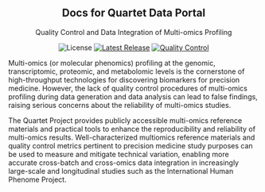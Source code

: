 <h2 align="center">Docs for Quartet Data Portal</h2>
<p align="center">Quality Control and Data Integration of Multi-omics Profiling</p>

<p align="center">
<img src="https://img.shields.io/github/license/chinese-quartet/docs.chinese-quartet.org.svg?label=License" alt="License"> 
<a href="https://github.com/chinese-quartet/docs.chinese-quartet.org/releases"><img alt="Latest Release" src="https://img.shields.io/github/release/chinese-quartet/docs.chinese-quartet.org.svg?label=Latest%20Release"/></a>
<a href="https://github.com/biominer-lab/seqc-datahub/actions/workflows/maqc_rna.yml"><img alt="Quality Control" src="https://github.com/chinese-quartet/docs.chinese-quartet.org/actions/workflows/publish-docs.yml/badge.svg"/></a>
</p>

Multi-omics (or molecular phenomics) profiling at the genomic, transcriptomic, proteomic, and metabolomic levels is the cornerstone of high-throughput technologies for discovering biomarkers for precision medicine. However, the lack of quality control procedures of multi-omics profiling during data generation and data analysis can lead to false findings, raising serious concerns about the reliability of multi-omics studies.

The Quartet Project provides publicly accessible multi-omics reference materials and practical tools to enhance the reproducibility and reliability of multi-omics results. Well-characterized multiomics reference materials and quality control metrics pertinent to precision medicine study purposes can be used to measure and mitigate technical variation, enabling more accurate cross-batch and cross-omics data integration in increasingly large-scale and longitudinal studies such as the International Human Phenome Project.